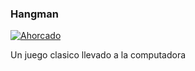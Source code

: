 ### Hangman


[![Ahorcado](https://www.monografias.com/trabajos94/ahorcado/image001.jpg "Ahorcado")](https://www.monografias.com/trabajos94/ahorcado/image001.jpg "Ahorcado")

Un juego clasico llevado a la computadora